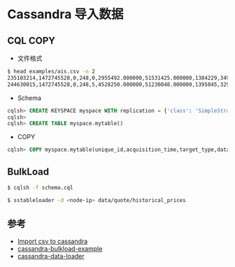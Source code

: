 # Cassandra 导入数据

## CQL COPY

* 文件格式

```sh
$ head examples/ais.csv -n 2
235103214,1472745528,0,248,0,2955492.000000,51531425.000000,1384229,3498,0.514444,16350,17800,,,1200&0.1&&&&
244630015,1472745528,0,248,5,4528250.000000,51230048.000000,1395045,3292,0.514444,29840,51100,,,0&0.1&&&&
```

* Schema

```sql
cqlsh> CREATE KEYSPACE myspace WITH replication = {'class': 'SimpleStrategy', 'replication_factor': 2};
cqlsh>
cqlsh> CREATE TABLE myspace.mytable()
```

* COPY

```sql
cqlsh> COPY myspace.mytable(unique_id,acquisition_time,target_type,data_source,data_supplier,status,longitude,latitude,area_id,speed,conversion,cog,true_head,power,ext,extend) FROM '/data/ais.csv'
```

## BulkLoad

```sh
$ cqlsh -f schema.cql
```

```sh
$ sstableloader -d <node-ip> data/quote/historical_prices
```

## 参考

* [Import csv to cassandra](http://blog.sws9f.org/nosql/2016/02/11/import-csv-to-cassandra.html)
* [cassandra-bulkload-example](https://github.com/yukim/cassandra-bulkload-example)
* [cassandra-data-loader](https://github.com/larrysu1115/cassandra-data-loader)
